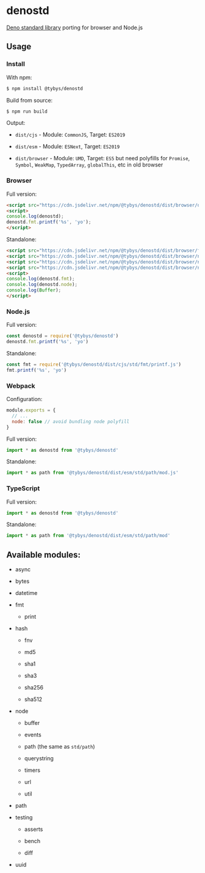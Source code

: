 # denostd

[Deno standard library](https://deno.land/std) porting for browser and Node.js

## Usage

### Install

With npm:

``` bash
$ npm install @tybys/denostd
```

Build from source:

``` bash
$ npm run build
```

Output:

* `dist/cjs` - Module: `CommonJS`, Target: `ES2019`

* `dist/esm` - Module: `ESNext`, Target: `ES2019`

* `dist/browser` - Module: `UMD`, Target: `ES5` but need polyfills for `Promise`, `Symbol`, `WeakMap`, `TypedArray`, `globalThis`, etc in old browser

### Browser

Full version:

``` html
<script src="https://cdn.jsdelivr.net/npm/@tybys/denostd/dist/browser/denostd.min.js"></script>
<script>
console.log(denostd);
denostd.fmt.printf('%s', 'yo');
</script>
```

Standalone:

``` html
<script src="https://cdn.jsdelivr.net/npm/@tybys/denostd/dist/browser/fmt/fmt.min.js"></script>
<script src="https://cdn.jsdelivr.net/npm/@tybys/denostd/dist/browser/node/buffer.min.js"></script>
<script src="https://cdn.jsdelivr.net/npm/@tybys/denostd/dist/browser/node/events.min.js"></script>
<script src="https://cdn.jsdelivr.net/npm/@tybys/denostd/dist/browser/node/path.min.js"></script>
<script>
console.log(denostd.fmt);
console.log(denostd.node);
console.log(Buffer);
</script>
```

### Node.js

Full version:

``` js
const denostd = require('@tybys/denostd')
denostd.fmt.printf('%s', 'yo')
```

Standalone:

``` js
const fmt = require('@tybys/denostd/dist/cjs/std/fmt/printf.js')
fmt.printf('%s', 'yo')
```

### Webpack

Configuration:

``` js
module.exports = {
  // ...
  node: false // avoid bundling node polyfill
}
```

Full version:

``` js
import * as denostd from '@tybys/denostd'
```

Standalone:

``` js
import * as path from '@tybys/denostd/dist/esm/std/path/mod.js'
```

### TypeScript

Full version:

``` js
import * as denostd from '@tybys/denostd'
```

Standalone:

``` js
import * as path from '@tybys/denostd/dist/esm/std/path/mod'
```

## Available modules:

* async

* bytes

* datetime

* fmt

    * print

* hash

    * fnv

    * md5

    * sha1

    * sha3

    * sha256

    * sha512

* node

    * buffer

    * events

    * path (the same as `std/path`)

    * querystring

    * timers

    * url

    * util

* path

* testing

    * asserts

    * bench

    * diff

* uuid
